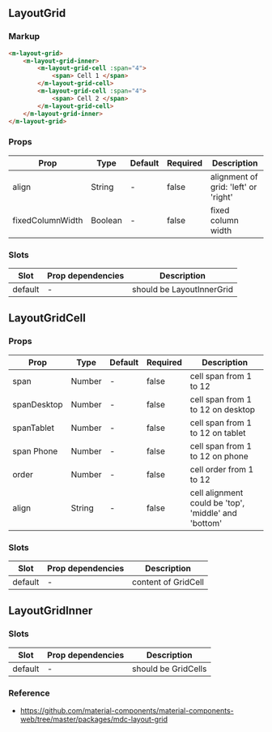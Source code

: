 ## LayoutGrid

### Markup

```html
<m-layout-grid>
    <m-layout-grid-inner>
        <m-layout-grid-cell :span="4">
            <span> Cell 1 </span>
        </m-layout-grid-cell>
        <m-layout-grid-cell :span="4">
            <span> Cell 2 </span>
        </m-layout-grid-cell>
    </m-layout-grid-inner>
</m-layout-grid>
```

### Props

| Prop | Type | Default | Required | Description |
|------|------|---------|----------|-------------|
| align | String | - | false | alignment of grid: 'left' or 'right' |
| fixedColumnWidth | Boolean | - | false | fixed column width |

### Slots

| Slot | Prop dependencies | Description |
|------|-------------------|-------------|
| default | - | should be LayoutInnerGrid |

## LayoutGridCell

### Props

| Prop | Type | Default | Required | Description |
|------|------|---------|----------|-------------|
| span | Number | - | false | cell span from 1 to 12 |
| spanDesktop | Number | - | false | cell span from 1 to 12 on desktop |
| spanTablet | Number | - | false | cell span from 1 to 12 on tablet |
| span Phone | Number | - | false | cell span from 1 to 12 on phone |
| order | Number | - | false | cell order from 1 to 12 |
| align | String | - | false | cell alignment could be 'top', 'middle' and 'bottom' |

### Slots

| Slot | Prop dependencies | Description |
|------|-------------------|-------------|
| default | - | content of GridCell |

## LayoutGridInner

### Slots

| Slot | Prop dependencies | Description |
|------|-------------------|-------------|
| default | - | should be GridCells |

### Reference

- https://github.com/material-components/material-components-web/tree/master/packages/mdc-layout-grid